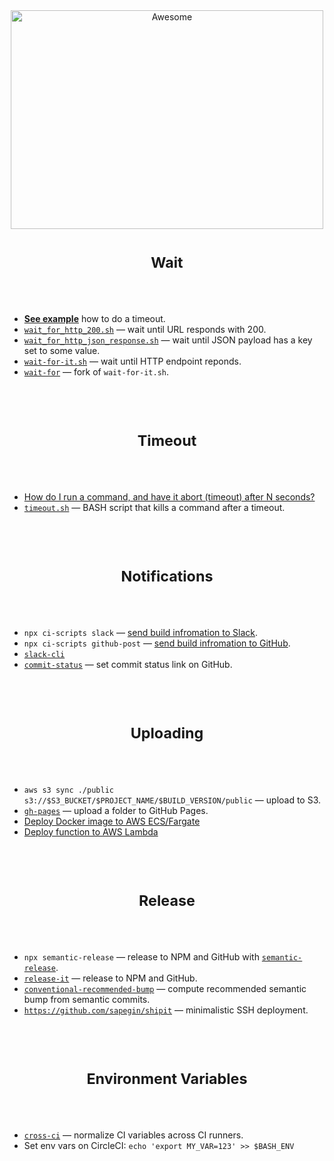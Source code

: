<div align="center">
<img width="500" height="350" src="https://gitcdn.xyz/repo/sindresorhus/awesome/master/media/logo.svg" alt="Awesome">
</div>


<h1 align="center"><sub>Wait</sub></h1>

<br />
<br />


- [__See example__](./docs/timeout) how to do a timeout.
- [`wait_for_http_200.sh`](https://gist.github.com/rgl/f90ff293d56dbb0a1e0f7e7e89a81f42) &mdash; wait until URL responds with 200.
- [`wait_for_http_json_response.sh`](https://gist.github.com/rgl/c2ba64b7e2a5a04d1eb65983995dce76) &mdash; wait until JSON payload has a key set to some value.
- [`wait-for-it.sh`](https://github.com/vishnubob/wait-for-it) &mdash; wait until HTTP endpoint reponds.
- [`wait-for`](https://github.com/eficode/wait-for) &mdash; fork of `wait-for-it.sh`.

<br />
<br />

<h1 align="center"><sub>Timeout</sub></h1>

<br />
<br />

- [How do I run a command, and have it abort (timeout) after N seconds?](http://mywiki.wooledge.org/BashFAQ/068)
- [`timeout.sh`](http://www.shelldorado.com/scripts/cmds/timeout) &mdash; BASH script that kills a command after a timeout.

<br />
<br />

<h1 align="center"><sub>Notifications</sub></h1>

<br />
<br />

- `npx ci-scripts slack` &mdash; [send build infromation to Slack](https://github.com/streamich/ci-scripts/blob/master/docs/slack.md).
- `npx ci-scripts github-post` &mdash; [send build infromation to GitHub](https://github.com/streamich/ci-scripts/blob/master/docs/github-post.md).
- [`slack-cli`](https://github.com/rockymadden/slack-cli)
- [`commit-status`](https://github.com/taskworld/commit-status) &mdash; set commit status link on GitHub.

<br />
<br />

<h1 align="center"><sub>Uploading</sub></h1>

<br />
<br />

- `aws s3 sync ./public s3://$S3_BUCKET/$PROJECT_NAME/$BUILD_VERSION/public` &mdash; upload to S3.
- [`gh-pages`](https://github.com/tschaub/gh-pages) &mdash; upload a folder to GitHub Pages.
- [Deploy Docker image to AWS ECS/Fargate](./docs/ECR.md)
- [Deploy function to AWS Lambda](./docs/Lambda.md)

<br />
<br />

<h1 align="center"><sub>Release</sub></h1>

<br />
<br />

- `npx semantic-release` &mdash; release to NPM and GitHub with [`semantic-release`](https://github.com/semantic-release/semantic-release).
- [`release-it`](https://github.com/webpro/release-it) &mdash; release to NPM and GitHub.
- [`conventional-recommended-bump`](https://www.npmjs.com/package/conventional-recommended-bump) &mdash; compute recommended semantic bump from semantic commits.
- [`https://github.com/sapegin/shipit`](https://github.com/sapegin/shipit) &mdash; minimalistic SSH deployment.

<br />
<br />

<h1 align="center"><sub>Environment Variables</sub></h1>

<br />
<br />

- [`cross-ci`](https://github.com/streamich/cross-ci) &mdash; normalize CI variables across CI runners.
- Set env vars on CircleCI: `echo 'export MY_VAR=123' >> $BASH_ENV`
